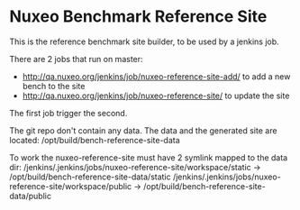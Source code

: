 # Nuxeo Benchmark Reference Site

This is the reference benchmark site builder, to be used by a jenkins job.

There are 2 jobs that run on master:
- http://qa.nuxeo.org/jenkins/job/nuxeo-reference-site-add/ to add a new bench to the site
- http://qa.nuxeo.org/jenkins/job/nuxeo-reference-site/ to update the site

The first job trigger the second.

The git repo don't contain any data. 
The data and the generated site are located:
/opt/build/bench-reference-site-data
 
To work the nuxeo-reference-site must have 2 symlink mapped to the data dir:
/jenkins/.jenkins/jobs/nuxeo-reference-site/workspace/static -> /opt/build/bench-reference-site-data/static
/jenkins/.jenkins/jobs/nuxeo-reference-site/workspace/public -> /opt/build/bench-reference-site-data/public

